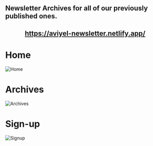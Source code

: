 ## Newsletter Archives for all of our previously published ones.

<h2 align="center">
<a href="https://aviyel-newsletter.netlify.app/">https://aviyel-newsletter.netlify.app/</a>
</h2>

# Home

![Home](https://user-images.githubusercontent.com/37651620/150638516-1021e434-36e4-4eec-88e3-e4e3a2cc6640.png)

# Archives

![Archives](https://user-images.githubusercontent.com/37651620/150638524-d9f34b14-e6b9-4fca-8ea4-514e10bcb52e.png)

# Sign-up

![Signup](https://user-images.githubusercontent.com/37651620/150638528-0c41acad-51d7-4ba0-b138-0922a29af255.png)
